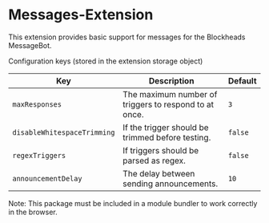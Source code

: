 # Messages-Extension

This extension provides basic support for messages for the Blockheads MessageBot.

Configuration keys (stored in the extension storage object)

| Key | Description | Default |
| ------ | ------ | ------ |
| `maxResponses` | The maximum number of triggers to respond to at once. | `3` |
| `disableWhitespaceTrimming` | If the trigger should be trimmed before testing. | `false` |
| `regexTriggers` | If triggers should be parsed as regex. | `false` |
| `announcementDelay` | The delay between sending announcements. | `10` |

Note: This package must be included in a module bundler to work correctly in the browser. 
